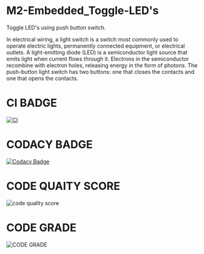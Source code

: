 # M2-Embedded_Toggle-LED's
Toggle LED's using push button switch.

In electrical wiring, a light switch is a switch most commonly used to operate electric lights, permanently connected equipment, or electrical outlets.
A light-emitting diode (LED) is a semiconductor light source that emits light when current flows through it. Electrons in the semiconductor recombine with electron holes, releasing energy in the form of photons.
The push-button light switch has two buttons: one that closes the contacts and one that opens the contacts.


# CI BADGE
[![CI](https://github.com/DodlaSreekanth/M2-Embedded_Toggle-LED-s/actions/workflows/main.yml/badge.svg)](https://github.com/DodlaSreekanth/M2-Embedded_Toggle-LED-s/actions/workflows/main.yml)
# CODACY BADGE
[![Codacy Badge](https://app.codacy.com/project/badge/Grade/8284e9081d3d4d88ad7fbd6b35a784bc)](https://www.codacy.com/gh/DodlaSreekanth/M2-Embedded_Toggle-LED-s/dashboard?utm_source=github.com&amp;utm_medium=referral&amp;utm_content=DodlaSreekanth/M2-Embedded_Toggle-LED-s&amp;utm_campaign=Badge_Grade)

# CODE QUAITY SCORE
![code quality score](https://api.codiga.io/project/30188/score/svg)

# CODE GRADE
![CODE GRADE](https://api.codiga.io/project/30188/status/svg)


